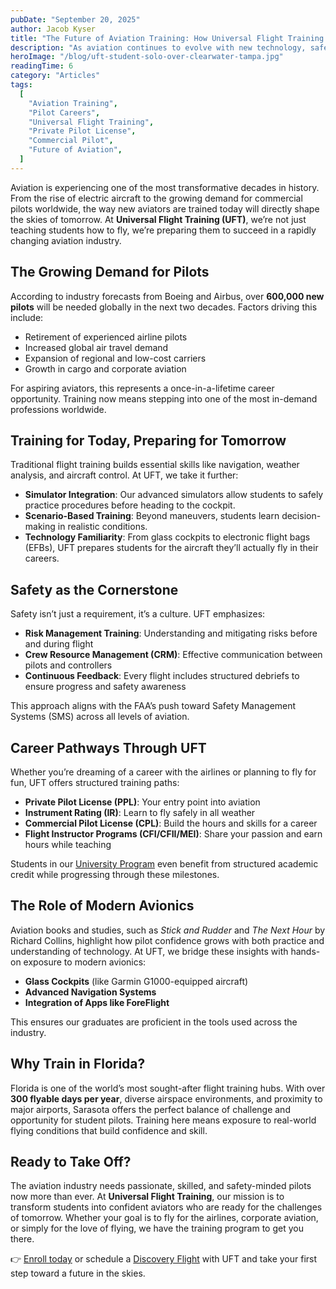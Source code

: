 ```yaml
---
pubDate: "September 20, 2025"
author: Jacob Kyser
title: "The Future of Aviation Training: How Universal Flight Training Prepares Tomorrow’s Pilots"
description: "As aviation continues to evolve with new technology, safety standards, and career opportunities, flight schools must adapt to meet the demands of modern training. Universal Flight Training in Sarasota, Florida, combines structured FAA training with innovative approaches that prepare students not just to pass checkrides, but to thrive in the aviation industry. From advanced simulators to personalized instruction, UFT is committed to shaping the next generation of aviators."
heroImage: "/blog/uft-student-solo-over-clearwater-tampa.jpg"
readingTime: 6
category: "Articles"
tags:
  [
    "Aviation Training",
    "Pilot Careers",
    "Universal Flight Training",
    "Private Pilot License",
    "Commercial Pilot",
    "Future of Aviation",
  ]
---
```


Aviation is experiencing one of the most transformative decades in history. From the rise of electric aircraft to the growing demand for commercial pilots worldwide, the way new aviators are trained today will directly shape the skies of tomorrow. At **Universal Flight Training (UFT)**, we’re not just teaching students how to fly, we’re preparing them to succeed in a rapidly changing aviation industry.

## The Growing Demand for Pilots

According to industry forecasts from Boeing and Airbus, over **600,000 new pilots** will be needed globally in the next two decades. Factors driving this include:

- Retirement of experienced airline pilots
- Increased global air travel demand
- Expansion of regional and low-cost carriers
- Growth in cargo and corporate aviation

For aspiring aviators, this represents a once-in-a-lifetime career opportunity. Training now means stepping into one of the most in-demand professions worldwide.

## Training for Today, Preparing for Tomorrow

Traditional flight training builds essential skills like navigation, weather analysis, and aircraft control. At UFT, we take it further:

- **Simulator Integration**: Our advanced simulators allow students to safely practice procedures before heading to the cockpit.
- **Scenario-Based Training**: Beyond maneuvers, students learn decision-making in realistic conditions.
- **Technology Familiarity**: From glass cockpits to electronic flight bags (EFBs), UFT prepares students for the aircraft they’ll actually fly in their careers.

## Safety as the Cornerstone

Safety isn’t just a requirement, it’s a culture. UFT emphasizes:

- **Risk Management Training**: Understanding and mitigating risks before and during flight
- **Crew Resource Management (CRM)**: Effective communication between pilots and controllers
- **Continuous Feedback**: Every flight includes structured debriefs to ensure progress and safety awareness

This approach aligns with the FAA’s push toward Safety Management Systems (SMS) across all levels of aviation.

## Career Pathways Through UFT

Whether you’re dreaming of a career with the airlines or planning to fly for fun, UFT offers structured training paths:

- **Private Pilot License (PPL)**: Your entry point into aviation
- **Instrument Rating (IR)**: Learn to fly safely in all weather
- **Commercial Pilot License (CPL)**: Build the hours and skills for a career
- **Flight Instructor Programs (CFI/CFII/MEI)**: Share your passion and earn hours while teaching

Students in our [University Program](/university-program/) even benefit from structured academic credit while progressing through these milestones.

## The Role of Modern Avionics

Aviation books and studies, such as *Stick and Rudder* and *The Next Hour* by Richard Collins, highlight how pilot confidence grows with both practice and understanding of technology. At UFT, we bridge these insights with hands-on exposure to modern avionics:

- **Glass Cockpits** (like Garmin G1000-equipped aircraft)
- **Advanced Navigation Systems**
- **Integration of Apps like ForeFlight**

This ensures our graduates are proficient in the tools used across the industry.

## Why Train in Florida?

Florida is one of the world’s most sought-after flight training hubs. With over **300 flyable days per year**, diverse airspace environments, and proximity to major airports, Sarasota offers the perfect balance of challenge and opportunity for student pilots. Training here means exposure to real-world flying conditions that build confidence and skill.

## Ready to Take Off?

The aviation industry needs passionate, skilled, and safety-minded pilots now more than ever. At **Universal Flight Training**, our mission is to transform students into confident aviators who are ready for the challenges of tomorrow. Whether your goal is to fly for the airlines, corporate aviation, or simply for the love of flying, we have the training program to get you there.

👉 [Enroll today](/enroll-now/) or schedule a [Discovery Flight](/discovery-flight/) with UFT and take your first step toward a future in the skies.
